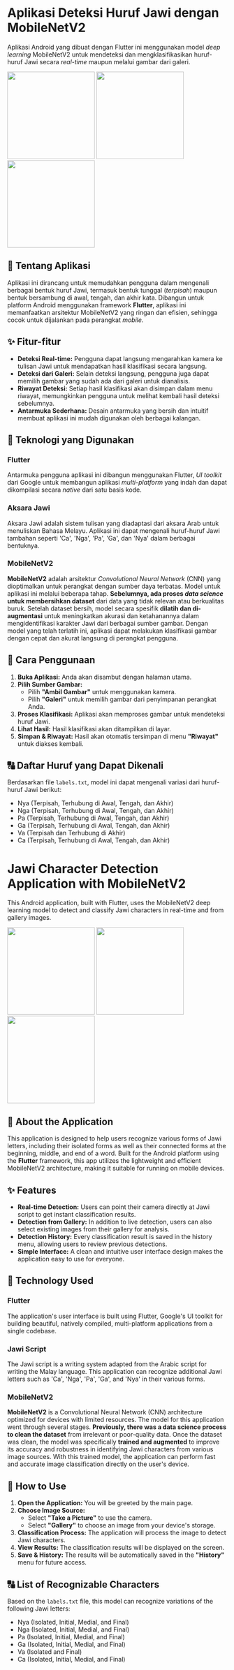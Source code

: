 # Aplikasi Deteksi Huruf Jawi dengan MobileNetV2

Aplikasi Android yang dibuat dengan Flutter ini menggunakan model *deep learning* MobileNetV2 untuk mendeteksi dan mengklasifikasikan huruf-huruf Jawi secara *real-time* maupun melalui gambar dari galeri.

<img src="screenshoot/1.home_page.png" width="200"> <img src="screenshoot/2.history_page.png" width="200"> <img src="screenshoot/3.recent_page.png" width="200">

## 📜 Tentang Aplikasi

Aplikasi ini dirancang untuk memudahkan pengguna dalam mengenali berbagai bentuk huruf Jawi, termasuk bentuk tunggal (*terpisah*) maupun bentuk bersambung di awal, tengah, dan akhir kata. Dibangun untuk platform Android menggunakan framework **Flutter**, aplikasi ini memanfaatkan arsitektur MobileNetV2 yang ringan dan efisien, sehingga cocok untuk dijalankan pada perangkat *mobile*.

## ✨ Fitur-fitur

- **Deteksi Real-time:** Pengguna dapat langsung mengarahkan kamera ke tulisan Jawi untuk mendapatkan hasil klasifikasi secara langsung.
- **Deteksi dari Galeri:** Selain deteksi langsung, pengguna juga dapat memilih gambar yang sudah ada dari galeri untuk dianalisis.
- **Riwayat Deteksi:** Setiap hasil klasifikasi akan disimpan dalam menu riwayat, memungkinkan pengguna untuk melihat kembali hasil deteksi sebelumnya.
- **Antarmuka Sederhana:** Desain antarmuka yang bersih dan intuitif membuat aplikasi ini mudah digunakan oleh berbagai kalangan.

## 🧠 Teknologi yang Digunakan

### Flutter
Antarmuka pengguna aplikasi ini dibangun menggunakan Flutter, *UI toolkit* dari Google untuk membangun aplikasi *multi-platform* yang indah dan dapat dikompilasi secara *native* dari satu basis kode.

### Aksara Jawi
Aksara Jawi adalah sistem tulisan yang diadaptasi dari aksara Arab untuk menuliskan Bahasa Melayu. Aplikasi ini dapat mengenali huruf-huruf Jawi tambahan seperti 'Ca', 'Nga', 'Pa', 'Ga', dan 'Nya' dalam berbagai bentuknya.

### MobileNetV2
**MobileNetV2** adalah arsitektur *Convolutional Neural Network* (CNN) yang dioptimalkan untuk perangkat dengan sumber daya terbatas. Model untuk aplikasi ini melalui beberapa tahap. **Sebelumnya, ada proses *data science* untuk membersihkan dataset** dari data yang tidak relevan atau berkualitas buruk. Setelah dataset bersih, model secara spesifik **dilatih dan di-augmentasi** untuk meningkatkan akurasi dan ketahanannya dalam mengidentifikasi karakter Jawi dari berbagai sumber gambar. Dengan model yang telah terlatih ini, aplikasi dapat melakukan klasifikasi gambar dengan cepat dan akurat langsung di perangkat pengguna.

## 🚀 Cara Penggunaan

1.  **Buka Aplikasi:** Anda akan disambut dengan halaman utama.
2.  **Pilih Sumber Gambar:**
    * Pilih **"Ambil Gambar"** untuk menggunakan kamera.
    * Pilih **"Galeri"** untuk memilih gambar dari penyimpanan perangkat Anda.
3.  **Proses Klasifikasi:** Aplikasi akan memproses gambar untuk mendeteksi huruf Jawi.
4.  **Lihat Hasil:** Hasil klasifikasi akan ditampilkan di layar.
5.  **Simpan & Riwayat:** Hasil akan otomatis tersimpan di menu **"Riwayat"** untuk diakses kembali.

## 🔠 Daftar Huruf yang Dapat Dikenali

Berdasarkan file `labels.txt`, model ini dapat mengenali variasi dari huruf-huruf Jawi berikut:

-   Nya (Terpisah, Terhubung di Awal, Tengah, dan Akhir)
-   Nga (Terpisah, Terhubung di Awal, Tengah, dan Akhir)
-   Pa (Terpisah, Terhubung di Awal, Tengah, dan Akhir)
-   Ga (Terpisah, Terhubung di Awal, Tengah, dan Akhir)
-   Va (Terpisah dan Terhubung di Akhir)
-   Ca (Terpisah, Terhubung di Awal, Tengah, dan Akhir)


# Jawi Character Detection Application with MobileNetV2

This Android application, built with Flutter, uses the MobileNetV2 deep learning model to detect and classify Jawi characters in real-time and from gallery images.

<img src="screenshoot/1.home_page.png" width="200"> <img src="screenshoot/2.history_page.png" width="200"> <img src="screenshoot/3.recent_page.png" width="200">

## 📜 About the Application

This application is designed to help users recognize various forms of Jawi letters, including their isolated forms as well as their connected forms at the beginning, middle, and end of a word. Built for the Android platform using the **Flutter** framework, this app utilizes the lightweight and efficient MobileNetV2 architecture, making it suitable for running on mobile devices.

## ✨ Features

- **Real-time Detection:** Users can point their camera directly at Jawi script to get instant classification results.
- **Detection from Gallery:** In addition to live detection, users can also select existing images from their gallery for analysis.
- **Detection History:** Every classification result is saved in the history menu, allowing users to review previous detections.
- **Simple Interface:** A clean and intuitive user interface design makes the application easy to use for everyone.

## 🧠 Technology Used

### Flutter
The application's user interface is built using Flutter, Google's UI toolkit for building beautiful, natively compiled, multi-platform applications from a single codebase.

### Jawi Script
The Jawi script is a writing system adapted from the Arabic script for writing the Malay language. This application can recognize additional Jawi letters such as 'Ca', 'Nga', 'Pa', 'Ga', and 'Nya' in their various forms.

### MobileNetV2
**MobileNetV2** is a Convolutional Neural Network (CNN) architecture optimized for devices with limited resources. The model for this application went through several stages. **Previously, there was a data science process to clean the dataset** from irrelevant or poor-quality data. Once the dataset was clean, the model was specifically **trained and augmented** to improve its accuracy and robustness in identifying Jawi characters from various image sources. With this trained model, the application can perform fast and accurate image classification directly on the user's device.

## 🚀 How to Use

1.  **Open the Application:** You will be greeted by the main page.
2.  **Choose Image Source:**
    * Select **"Take a Picture"** to use the camera.
    * Select **"Gallery"** to choose an image from your device's storage.
3.  **Classification Process:** The application will process the image to detect Jawi characters.
4.  **View Results:** The classification results will be displayed on the screen.
5.  **Save & History:** The results will be automatically saved in the **"History"** menu for future access.

## 🔠 List of Recognizable Characters

Based on the `labels.txt` file, this model can recognize variations of the following Jawi letters:

-   Nya (Isolated, Initial, Medial, and Final)
-   Nga (Isolated, Initial, Medial, and Final)
-   Pa (Isolated, Initial, Medial, and Final)
-   Ga (Isolated, Initial, Medial, and Final)
-   Va (Isolated and Final)
-   Ca (Isolated, Initial, Medial, and Final)






